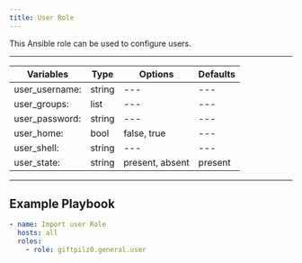 ```yaml
---
title: User Role
---
```


This Ansible role can be used to configure users.

______________________________________________________________________

| Variables      | Type   | Options         | Defaults |
| -------------- | ------ | --------------- | -------- |
| user_username: | string | ---             | ---      |
| user_groups:   | list   | ---             | ---      |
| user_password: | string | ---             | ---      |
| user_home:     | bool   | false, true     | ---      |
| user_shell:    | string | ---             | ---      |
| user_state:    | string | present, absent | present  |

______________________________________________________________________

## Example Playbook

```yaml
- name: Import user Role
  hosts: all
  roles:
    - role: giftpilz0.general.user
```
